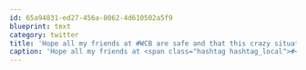 ```yaml
---
id: 65a94831-ed27-456a-8062-4d610502a5f9
blueprint: text
category: twitter
title: 'Hope all my friends at #WCB are safe and that this crazy situation ends peacefully'
caption: 'Hope all my friends at <span class="hashtag hashtag_local">#<a href="http://tweettemp.darylchymko.ca/?tag=wcb">WCB</a> are safe and that this crazy situation ends peacefully'
---
```

